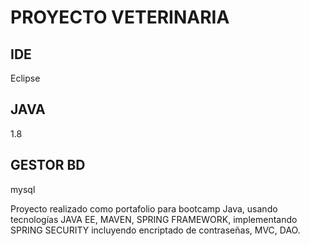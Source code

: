 # PROYECTO VETERINARIA

## IDE
Eclipse

## JAVA
1.8
 
## GESTOR BD
mysql

Proyecto realizado como portafolio para bootcamp Java, usando tecnologías JAVA EE, MAVEN, SPRING FRAMEWORK, implementando SPRING SECURITY incluyendo encriptado de contraseñas, MVC, DAO.

